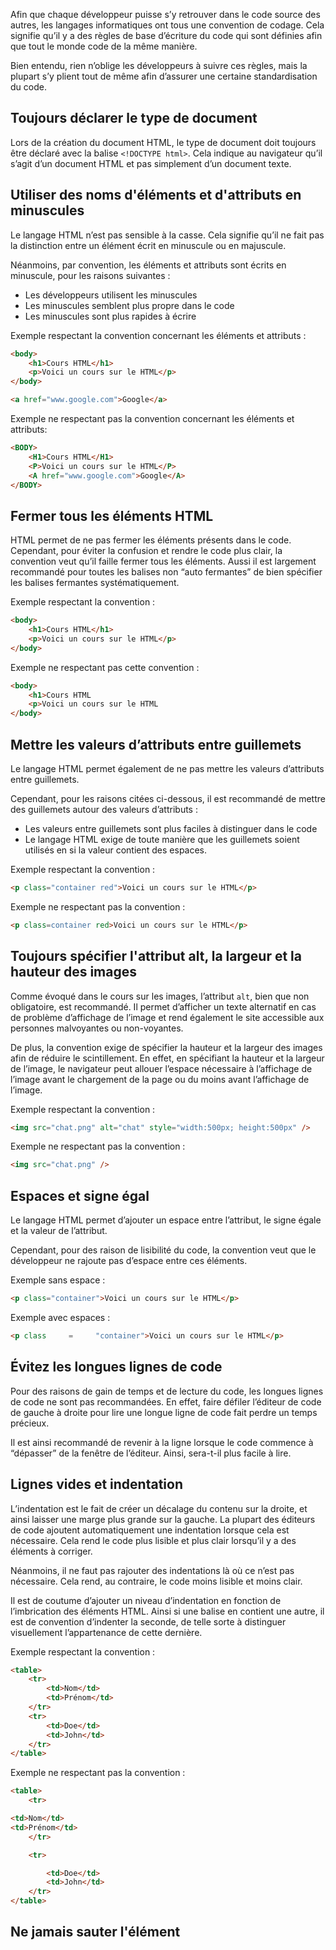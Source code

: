 Afin que chaque développeur puisse s’y retrouver dans le code source des autres, les langages informatiques ont tous une convention de codage. Cela signifie qu’il y a des règles de base d’écriture du code qui sont définies afin que tout le monde code de la même manière.

Bien entendu, rien n’oblige les développeurs à suivre ces règles, mais la plupart s’y plient tout de même afin d’assurer une certaine standardisation du code.

## Toujours déclarer le type de document

Lors de la création du document HTML, le type de document doit toujours être déclaré avec la balise ```<!DOCTYPE html>```. Cela indique au navigateur qu’il s’agit d’un document HTML et pas simplement d’un document texte.

## Utiliser des noms d'éléments et d'attributs en minuscules

Le langage HTML n’est pas sensible à la casse. Cela signifie qu’il ne fait pas la distinction entre un élément écrit en minuscule ou en majuscule.

Néanmoins, par convention, les éléments et attributs sont écrits en minuscule, pour les raisons suivantes :

- Les développeurs utilisent les minuscules
- Les minuscules semblent plus propre dans le code
- Les minuscules sont plus rapides à écrire

Exemple respectant la convention concernant les éléments et attributs :

``` html
<body>
    <h1>Cours HTML</h1>
    <p>Voici un cours sur le HTML</p>
</body>

<a href="www.google.com">Google</a>
```

Exemple ne respectant pas la convention concernant les éléments et attributs:

``` html
<BODY>
    <H1>Cours HTML</H1>
    <P>Voici un cours sur le HTML</P>
    <A href="www.google.com">Google</A>
</BODY>
```

## Fermer tous les éléments HTML

HTML permet de ne pas fermer les éléments présents dans le code. Cependant, pour éviter la confusion et rendre le code plus clair, la convention veut qu’il faille fermer tous les éléments. Aussi il est largement recommandé pour toutes les balises non “auto fermantes” de bien spécifier les balises fermantes systématiquement.

Exemple respectant la convention : 

``` html
<body>
    <h1>Cours HTML</h1>
    <p>Voici un cours sur le HTML</p>
</body>
```

Exemple ne respectant pas cette convention :

``` html
<body>
    <h1>Cours HTML
    <p>Voici un cours sur le HTML
</body>
```

## Mettre les valeurs d’attributs entre guillemets

Le langage HTML permet également de ne pas mettre les valeurs d’attributs entre guillemets.

Cependant, pour les raisons citées ci-dessous, il est recommandé de mettre des guillemets autour des valeurs d’attributs :

- Les valeurs entre guillemets sont plus faciles à distinguer dans le code
- Le langage HTML exige de toute manière que les guillemets soient utilisés en si la valeur contient des espaces.

Exemple respectant la convention :

``` html
<p class="container red">Voici un cours sur le HTML</p>
```

Exemple ne respectant pas la convention :

``` html
<p class=container red>Voici un cours sur le HTML</p>
```

## Toujours spécifier l'attribut alt, la largeur et la hauteur des images

Comme évoqué dans le cours sur les images, l’attribut ```alt```, bien que non obligatoire, est recommandé. Il permet d’afficher un texte alternatif en cas de problème d’affichage de l’image et rend également le site accessible aux personnes malvoyantes ou non-voyantes.

De plus, la convention exige de spécifier la hauteur et la largeur des images afin de réduire le scintillement. En effet, en spécifiant la hauteur et la largeur de l’image, le navigateur peut allouer l’espace nécessaire à l’affichage de l’image avant le chargement de la page ou du moins avant l’affichage de l’image. 

Exemple respectant la convention :

``` html
<img src="chat.png" alt="chat" style="width:500px; height:500px" />
```

Exemple ne respectant pas la convention :

``` html
<img src="chat.png" />
```

## Espaces et signe égal

Le langage HTML permet d’ajouter un espace entre l’attribut, le signe égale et la valeur de l’attribut. 

Cependant, pour des raison de lisibilité du code, la convention veut que le développeur ne rajoute pas d’espace entre ces éléments.

Exemple sans espace :

``` html
<p class="container">Voici un cours sur le HTML</p>
```

Exemple avec espaces :

``` html
<p class     =     "container">Voici un cours sur le HTML</p>
```

## Évitez les longues lignes de code

Pour des raisons de gain de temps et de lecture du code, les longues lignes de code ne sont pas recommandées. En effet, faire défiler l’éditeur de code de gauche à droite pour lire une longue ligne de code fait perdre un temps précieux. 

Il est ainsi recommandé de revenir à la ligne lorsque le code commence à “dépasser” de la fenêtre de l’éditeur. Ainsi, sera-t-il plus facile à lire.

## Lignes vides et indentation

L’indentation est le fait de créer un décalage du contenu sur la droite, et ainsi laisser une marge plus grande sur la gauche. La plupart des éditeurs de code ajoutent automatiquement une indentation lorsque cela est nécessaire. Cela rend le code plus lisible et plus clair lorsqu’il y a des éléments à corriger.

Néanmoins, il ne faut pas rajouter des indentations là où ce n’est pas nécessaire. Cela rend, au contraire, le code moins lisible et moins clair.

Il est de coutume d’ajouter un niveau d’indentation en fonction de l’imbrication des éléments HTML. Ainsi si une balise en contient une autre, il est de convention d’indenter la seconde, de telle sorte à distinguer visuellement l’appartenance de cette dernière.

Exemple respectant la convention :

``` html
<table>
    <tr>
        <td>Nom</td>
        <td>Prénom</td>
    </tr>
    <tr>
        <td>Doe</td>
        <td>John</td>
    </tr>
</table>
```

Exemple ne respectant pas la convention :

``` html
<table>
    <tr>

<td>Nom</td>
<td>Prénom</td>
    </tr>

    <tr>

        <td>Doe</td>
        <td>John</td>
    </tr>
</table>
```

## Ne jamais sauter l'élément <title>

Dans le document HTML, l’élément ```<title></title>``` doit toujours être renseigné. En effet, en plus de définir un titre dans l’onglet ou la fenêtre du navigateur, en plus de fournir un titre à la page lorsqu’elle est ajoutée en favoris, cela permet aussi un meilleur référencement par les moteurs de recherche.

Il est donc recommandé d’écrire un titre qui soit le plus précis possible - sans être trop long, cependant.

Exemple :

``` html
<title>Guide de style HTML et conventions de codage</title>
```

## Omettre les éléments <html> et <body>

Un document HTML est valide, même sans les éléments ```<html></html>``` et ```<body></body>```. Cependant, par soucis de compatibilité du site web avec les anciens navigateurs, il est tout de même recommandé de mettre ces balises. En effet, l’omission de ces balises peut créer des bugs sur les anciens navigateurs.

Exemple respectant cette convention :

``` html
<!DOCTYPE html>
<html>
<head>
    <title>Conventions de codage</title>
</head> 

<body>
    <h1>Cours HTML</h1>
    <p>Voici un cours sur le HTML</p>    
</body>
</html>
```

Exemple ne respectant pas cette convention :

``` html
<!DOCTYPE html>
<head>
    <title>Conventions de codage</title>
</head>

<h1>Cours HTML</h1>
<p>Voici un cours sur le HTML</p>
```

## Omettre l’élément <head>

Un fichier HTML est également viable sans les balises ```<head></head>```. Si tel est le cas, les navigateurs ajouteront des éléments par défaut contenus dans le ```<head>```.

Malgré tout, il est recommandé d’ajouter l’élément ```<head>```. Cela permet au développeur d’ajouter les informations précises contenues dans cet élément.

Exemple avec le ```<head>``` :

``` html
<!DOCTYPE html>
<html>
<head>
    <title>Conventions de codage</title>
</head> 

<body>
    <h1>Cours HTML</h1>
    <p>Voici un cours sur le HTML</p>    
</body>
</html>
```

Exemple sans le ```<head>``` :

``` html
<!DOCTYPE html>
<html>
<title>Conventions de codage</title>

<body>
    <h1>Cours HTML</h1>
    <p>Voici un cours sur le HTML</p>    
</body>
</html>
```

## Fermer les éléments HTML vides

Le langage HTML permet au développeur de ne pas ajouter un slash (/) à la fin d’une balise auto-fermante, et aucune règle précise n’existe sur le fait d’ajouter ce slash. Ceci est à la discrétion du développeur.

Ainsi, l’exemple ci-dessous est-il accepté :

``` html
<meta charset="utf-8">
```

Et cet exemple est aussi accepté :

``` html
<meta charset="utf-8" />
```

## Ajouter l'attribut lang

En HTML, la convention exige de toujours ajouter et renseigner l’attribut ```lang``` dans la balise ```<html>```, car cela aide les moteurs de recherche pour le référencement du site web.

Exemple :

``` html
<!DOCTYPE html>
<html lang="fr-FR">
<head>
    <title>Conventions de codage</title>
</head> 

<body>
	...
</body>
</html>
```

## Extensions des fichiers HTML

Il existe deux extensions pour un fichier HTML :

- L’extension .html
- L’extension .htm

Aucune différence n’existe entre ces deux extensions. Les deux seront traitées, par le navigateur, comme des fichiers HTML.
